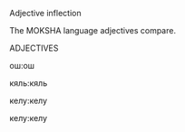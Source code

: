 

Adjective inflection

The MOKSHA language adjectives compare.

ADJECTIVES 












ош:ош

кяль:кяль




келу:келу

келу:келу















